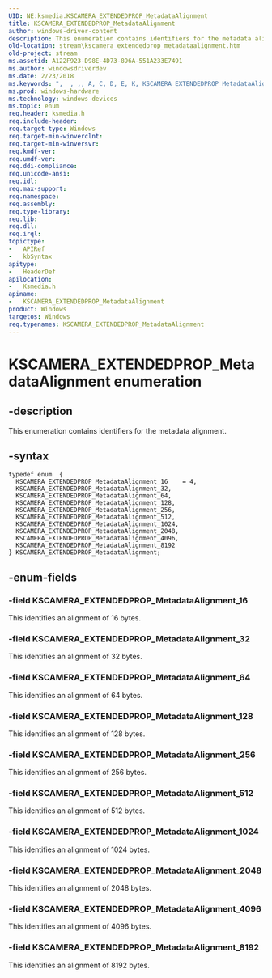 ```yaml
---
UID: NE:ksmedia.KSCAMERA_EXTENDEDPROP_MetadataAlignment
title: KSCAMERA_EXTENDEDPROP_MetadataAlignment
author: windows-driver-content
description: This enumeration contains identifiers for the metadata alignment.
old-location: stream\kscamera_extendedprop_metadataalignment.htm
old-project: stream
ms.assetid: A122F923-D98E-4D73-896A-551A233E7491
ms.author: windowsdriverdev
ms.date: 2/23/2018
ms.keywords: ",  , ,, A, C, D, E, K, KSCAMERA_EXTENDEDPROP_MetadataAlignment, KSCAMERA_EXTENDEDPROP_MetadataAlignment enumeration [Streaming Media Devices], KSCAMERA_EXTENDEDPROP_MetadataAlignment_1024, KSCAMERA_EXTENDEDPROP_MetadataAlignment_128, KSCAMERA_EXTENDEDPROP_MetadataAlignment_16, KSCAMERA_EXTENDEDPROP_MetadataAlignment_2048, KSCAMERA_EXTENDEDPROP_MetadataAlignment_256, KSCAMERA_EXTENDEDPROP_MetadataAlignment_32, KSCAMERA_EXTENDEDPROP_MetadataAlignment_4096, KSCAMERA_EXTENDEDPROP_MetadataAlignment_512, KSCAMERA_EXTENDEDPROP_MetadataAlignment_64, KSCAMERA_EXTENDEDPROP_MetadataAlignment_8192, M, N, O, P, R, S, T, X, _, a, d, e, g, i, ksmedia/KSCAMERA_EXTENDEDPROP_MetadataAlignment, ksmedia/KSCAMERA_EXTENDEDPROP_MetadataAlignment_1024, ksmedia/KSCAMERA_EXTENDEDPROP_MetadataAlignment_128, ksmedia/KSCAMERA_EXTENDEDPROP_MetadataAlignment_16, ksmedia/KSCAMERA_EXTENDEDPROP_MetadataAlignment_2048, ksmedia/KSCAMERA_EXTENDEDPROP_MetadataAlignment_256, ksmedia/KSCAMERA_EXTENDEDPROP_MetadataAlignment_32, ksmedia/KSCAMERA_EXTENDEDPROP_MetadataAlignment_4096, ksmedia/KSCAMERA_EXTENDEDPROP_MetadataAlignment_512, ksmedia/KSCAMERA_EXTENDEDPROP_MetadataAlignment_64, ksmedia/KSCAMERA_EXTENDEDPROP_MetadataAlignment_8192, l, m, n, stream.kscamera_extendedprop_metadataalignment, t"
ms.prod: windows-hardware
ms.technology: windows-devices
ms.topic: enum
req.header: ksmedia.h
req.include-header: 
req.target-type: Windows
req.target-min-winverclnt: 
req.target-min-winversvr: 
req.kmdf-ver: 
req.umdf-ver: 
req.ddi-compliance: 
req.unicode-ansi: 
req.idl: 
req.max-support: 
req.namespace: 
req.assembly: 
req.type-library: 
req.lib: 
req.dll: 
req.irql: 
topictype:
-	APIRef
-	kbSyntax
apitype:
-	HeaderDef
apilocation:
-	Ksmedia.h
apiname:
-	KSCAMERA_EXTENDEDPROP_MetadataAlignment
product: Windows
targetos: Windows
req.typenames: KSCAMERA_EXTENDEDPROP_MetadataAlignment
---
```


# KSCAMERA_EXTENDEDPROP_MetadataAlignment enumeration


## -description


This enumeration contains identifiers for the metadata alignment.


## -syntax


````
typedef enum  { 
  KSCAMERA_EXTENDEDPROP_MetadataAlignment_16    = 4,
  KSCAMERA_EXTENDEDPROP_MetadataAlignment_32,
  KSCAMERA_EXTENDEDPROP_MetadataAlignment_64,
  KSCAMERA_EXTENDEDPROP_MetadataAlignment_128,
  KSCAMERA_EXTENDEDPROP_MetadataAlignment_256,
  KSCAMERA_EXTENDEDPROP_MetadataAlignment_512,
  KSCAMERA_EXTENDEDPROP_MetadataAlignment_1024,
  KSCAMERA_EXTENDEDPROP_MetadataAlignment_2048,
  KSCAMERA_EXTENDEDPROP_MetadataAlignment_4096,
  KSCAMERA_EXTENDEDPROP_MetadataAlignment_8192
} KSCAMERA_EXTENDEDPROP_MetadataAlignment;
````


## -enum-fields




### -field KSCAMERA_EXTENDEDPROP_MetadataAlignment_16

This identifies an alignment of 16 bytes.


### -field KSCAMERA_EXTENDEDPROP_MetadataAlignment_32

This identifies an alignment of 32 bytes.


### -field KSCAMERA_EXTENDEDPROP_MetadataAlignment_64

This identifies an alignment of 64 bytes.


### -field KSCAMERA_EXTENDEDPROP_MetadataAlignment_128

This identifies an alignment of 128 bytes.


### -field KSCAMERA_EXTENDEDPROP_MetadataAlignment_256

This identifies an alignment of 256 bytes.


### -field KSCAMERA_EXTENDEDPROP_MetadataAlignment_512

This identifies an alignment of 512 bytes.


### -field KSCAMERA_EXTENDEDPROP_MetadataAlignment_1024

This identifies an alignment of 1024 bytes.


### -field KSCAMERA_EXTENDEDPROP_MetadataAlignment_2048

This identifies an alignment of 2048 bytes.


### -field KSCAMERA_EXTENDEDPROP_MetadataAlignment_4096

This identifies an alignment of 4096 bytes.


### -field KSCAMERA_EXTENDEDPROP_MetadataAlignment_8192

This identifies an alignment of 8192 bytes.

